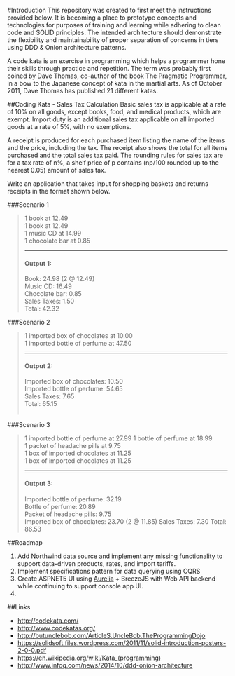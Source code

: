 #Introduction
This repository was created to first meet the instructions provided below. It is becoming a place to prototype concepts and technologies for purposes of training and learning while adhering to clean code and SOLID principles. The intended architecture should demonstrate the flexibility and maintainability of proper separation of concerns in tiers using DDD & Onion architecture patterns.

A code kata is an exercise in programming which helps a programmer hone their skills through practice and repetition. The term was probably first coined by Dave Thomas, co-author of the book The Pragmatic Programmer, in a bow to the Japanese concept of kata in the martial arts. As of October 2011, Dave Thomas has published 21 different katas.

##Coding Kata - Sales Tax Calculation
Basic sales tax is applicable at a rate of 10% on all goods, except books, food, and medical products, which are exempt. Import duty is an additional sales tax applicable on all imported goods at a rate of 5%, with no exemptions. 

A receipt is produced for each purchased item listing the name of the items and the price, including the tax. The receipt also shows the total for all items purchased and the total sales tax paid.  The rounding rules for sales tax are for a tax rate of n%, a shelf price of p contains (np/100 rounded up to the nearest 0.05) amount of sales tax. 

Write an application that takes input for shopping baskets and returns receipts in the format shown below. 


###Scenario 1 
> 1 book at 12.49  
> 1 book at 12.49  
> 1 music CD at 14.99  
> 1 chocolate bar at 0.85 
> _____________________ 
> #### Output 1:  
> Book: 24.98 (2 @ 12.49)  
> Music CD: 16.49  
> Chocolate bar: 0.85  
> Sales Taxes: 1.50  
> Total: 42.32  


###Scenario 2
> 1 imported box of chocolates at 10.00  
> 1 imported bottle of perfume at 47.50  
> _____________________  
> #### Output 2: 
> Imported box of chocolates: 10.50  
> Imported bottle of perfume: 54.65  
> Sales Taxes: 7.65  
> Total: 65.15  
 

###Scenario 3
> 1 imported bottle of perfume at 27.99 
> 1 bottle of perfume at 18.99  
> 1 packet of headache pills at 9.75  
> 1 box of imported chocolates at 11.25  
> 1 box of imported chocolates at 11.25  
> _____________________  
> #### Output 3:  
> Imported bottle of perfume: 32.19  
> Bottle of perfume: 20.89  
> Packet of headache pills: 9.75  
> Imported box of chocolates: 23.70 (2 @ 11.85) 
> Sales Taxes: 7.30 
> Total: 86.53 

##Roadmap
1. Add Northwind data source and implement any missing functionality to support data-driven products, rates, and import tariffs.
2. Implement specifications pattern for data querying using CQRS
2. Create ASPNET5 UI using [Aurelia](http://aurelia.io) + BreezeJS with Web API backend while continuing to support console app UI.
3. 

##Links
- http://codekata.com/
- http://www.codekatas.org/
- http://butunclebob.com/ArticleS.UncleBob.TheProgrammingDojo
- https://solidsoft.files.wordpress.com/2011/11/solid-introduction-posters-2-0-0.pdf
- https://en.wikipedia.org/wiki/Kata_(programming)
- http://www.infoq.com/news/2014/10/ddd-onion-architecture  